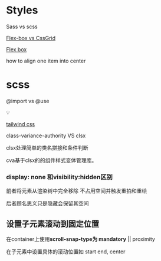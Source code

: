 # Styles

Sass vs scss

[Flex-box vs CssGrid](Styles/Flex-box%20vs%20CssGrid.md)

[Flex box](Styles/Flex%20box.md)

how to align one item into center

# scss

 @import vs @use

<aside>
💡

</aside>

[tailwind css](Styles/tailwind%20css.md)

class-variance-authority VS clsx

clsx处理简单的类名拼接和条件判断

cva基于clsx的的组件样式变体管理库。

### display: none 和visibility:hidden区别

前者将元素从渲染树中完全移除 不占用空间并触发重拍和重绘

后者顾名思义只是隐藏会保留其空间

## 设置子元素滚动到固定位置

在container上使用**scroll-snap-type为 mandatory** ||  proximity

在子元素中设置具体的滚动位置如 start end, center